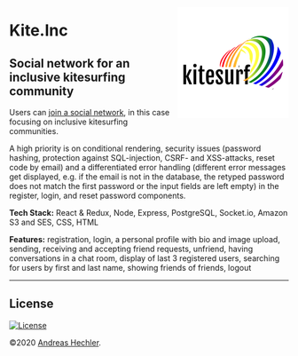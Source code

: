 <a href="https://kite-inc.herokuapp.com/" target="_blank"><img src="https://github.com/andy-9/socialnetwork/blob/master/public/logo.png" align="right" alt="Logo of Kite.Inc"></a>

# Kite.Inc
## Social network for an inclusive kitesurfing community

Users can <a href="https://kite-inc.herokuapp.com/" target="_blank">join a social network</a>, in this case focusing on inclusive kitesurfing communities.<br>

A high priority is on conditional rendering, security issues (password hashing, protection against SQL-injection, CSRF- and XSS-attacks, reset code by email) and a differentiated error handling (different error messages get displayed, e.g. if the email is not in the database, the retyped password does not match the first password or the input fields are left empty) in the register, login, and reset password components.

**Tech Stack:** React & Redux, Node, Express, PostgreSQL, Socket.io, Amazon S3 and SES, CSS, HTML

**Features:** registration, login, a personal profile with bio and image upload, sending, receiving and accepting friend requests, unfriend, having conversations in a chat room, display of last 3 registered users, searching for users by first and last name, showing friends of friends, logout


---

## License

[![License](http://img.shields.io/:license-mit-blue.svg?style=flat-square)](http://badges.mit-license.org)

©2020 <a href="https://andreashechler.com/" target="_blank">Andreas Hechler</a>.
